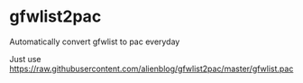 # gfwlist2pac
Automatically convert gfwlist to pac everyday

Just use https://raw.githubusercontent.com/alienblog/gfwlist2pac/master/gfwlist.pac
